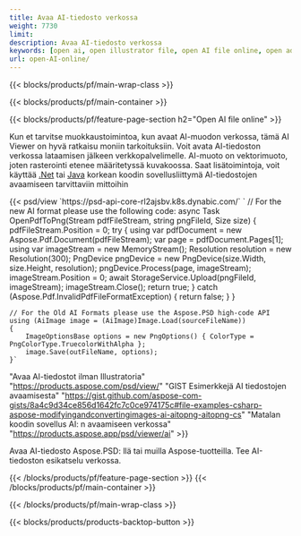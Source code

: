 ```yaml
---
title: Avaa AI-tiedosto verkossa
weight: 7730
limit: 
description: Avaa AI-tiedosto verkossa
keywords: [open ai, open illustrator file, open AI file online, open adobe illustrator, preview of ai file, ai format open]
url: open-AI-online/
---
```


{{< blocks/products/pf/main-wrap-class >}}


{{< blocks/products/pf/main-container >}}

{{< blocks/products/pf/feature-page-section h2="Open AI file online" >}}
<p>Kun et tarvitse muokkaustoimintoa, kun avaat AI-muodon verkossa, tämä AI Viewer on hyvä ratkaisu moniin tarkoituksiin. Voit avata AI-tiedoston verkossa lataamisen jälkeen verkkopalvelimelle. AI-muoto on vektorimuoto, joten rasterointi etenee määritetyssä kuvakoossa. Saat lisätoimintoja, voit käyttää <a href="/psd/net">.Net</a> tai <a href="/psd/java">Java</a> korkean koodin sovellusliittymä AI-tiedostojen avaamiseen tarvittaviin mittoihin</p>
{{< psd/view `https://psd-api-core-rl2ajsbv.k8s.dynabic.com/` 
`	// For the new AI format please use the following code:
	async Task<bool> OpenPdfToPng(Stream pdfFileStream, string pngFileId, Size size)
	{
		pdfFileStream.Position = 0;
		try
		{
			using var pdfDocument = new Aspose.Pdf.Document(pdfFileStream);
			var page = pdfDocument.Pages[1];
			using var imageStream = new MemoryStream();
			Resolution resolution = new Resolution(300);
			PngDevice pngDevice = new PngDevice(size.Width, size.Height, resolution);
			pngDevice.Process(page, imageStream);
			imageStream.Position = 0;
			await StorageService.Upload(pngFileId, imageStream);
			imageStream.Close();
			return true;
		}
		catch (Aspose.Pdf.InvalidPdfFileFormatException)
		{
			return false;
		}
	}
	
	// For the Old AI Formats please use the Aspose.PSD high-code API
	using (AiImage image = (AiImage)Image.Load(sourceFileName))
	{
		ImageOptionsBase options = new PngOptions() { ColorType = PngColorType.TruecolorWithAlpha };
		image.Save(outFileName, options);
	}` 
"Avaa AI-tiedostot ilman Illustratoria" "https://products.aspose.com/psd/view/" 
"GIST Esimerkkejä AI tiedostojen avaamisesta" "https://gist.github.com/aspose-com-gists/8a4c9d34ce856d1642fc7c0ce974175c#file-examples-csharp-aspose-modifyingandconvertingimages-ai-aitopng-aitopng-cs" 
"Matalan koodin sovellus AI: n avaamiseen verkossa" "https://products.aspose.app/psd/viewer/ai" >}}
<p>Avaa AI-tiedosto Aspose.PSD: llä tai muilla Aspose-tuotteilla. Tee AI-tiedoston esikatselu verkossa.</p>
{{< /blocks/products/pf/feature-page-section >}}
{{< /blocks/products/pf/main-container >}}


{{< /blocks/products/pf/main-wrap-class >}}

{{< blocks/products/products-backtop-button >}}
